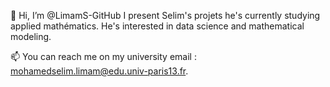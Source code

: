 👋 Hi, I’m @LimamS-GitHub 
I present Selim's projets he's currently studying applied mathématics.
He's interested in data science and mathematical modeling.

📫 You can reach me on my university email : mohamedselim.limam@edu.univ-paris13.fr.

<!---
LimamS-GitHub/LimamS-GitHub is a ✨ special ✨ repository because its `README.md` (this file) appears on your GitHub profile.
You can click the Preview link to take a look at your changes.
--->
